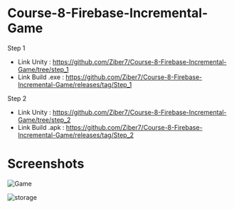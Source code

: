 # Course-8-Firebase-Incremental-Game

Step 1
- Link Unity      : https://github.com/Ziber7/Course-8-Firebase-Incremental-Game/tree/step_1
- Link Build .exe : https://github.com/Ziber7/Course-8-Firebase-Incremental-Game/releases/tag/Step_1

Step 2
- Link Unity      : https://github.com/Ziber7/Course-8-Firebase-Incremental-Game/tree/step_2
- Link Build .apk : https://github.com/Ziber7/Course-8-Firebase-Incremental-Game/releases/tag/Step_2

# Screenshots
![Game](https://user-images.githubusercontent.com/62097278/135688727-05678f5b-11f6-41e7-af57-1bc817a58439.png)

![storage](https://user-images.githubusercontent.com/62097278/135688743-1af7b258-8b7e-4b13-a96d-f636f26a28b5.png)
